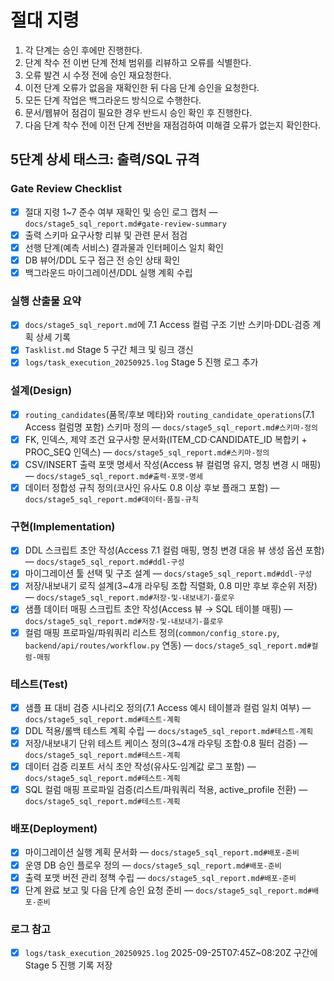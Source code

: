 # 절대 지령
1. 각 단계는 승인 후에만 진행한다.
2. 단계 착수 전 이번 단계 전체 범위를 리뷰하고 오류를 식별한다.
3. 오류 발견 시 수정 전에 승인 재요청한다.
4. 이전 단계 오류가 없음을 재확인한 뒤 다음 단계 승인을 요청한다.
5. 모든 단계 작업은 백그라운드 방식으로 수행한다.
6. 문서/웹뷰어 점검이 필요한 경우 반드시 승인 확인 후 진행한다.
7. 다음 단계 착수 전에 이전 단계 전반을 재점검하여 미해결 오류가 없는지 확인한다.

## 5단계 상세 태스크: 출력/SQL 규격

### Gate Review Checklist
- [x] 절대 지령 1~7 준수 여부 재확인 및 승인 로그 캡처 — `docs/stage5_sql_report.md#gate-review-summary`
- [x] 출력 스키마 요구사항 리뷰 및 관련 문서 점검
- [x] 선행 단계(예측 서비스) 결과물과 인터페이스 일치 확인
- [x] DB 뷰어/DDL 도구 접근 전 승인 상태 확인
- [x] 백그라운드 마이그레이션/DDL 실행 계획 수립

### 실행 산출물 요약
- [x] `docs/stage5_sql_report.md`에 7.1 Access 컬럼 구조 기반 스키마·DDL·검증 계획 상세 기록
- [x] `Tasklist.md` Stage 5 구간 체크 및 링크 갱신
- [x] `logs/task_execution_20250925.log` Stage 5 진행 로그 추가

### 설계(Design)
- [x] `routing_candidates`(품목/후보 메타)와 `routing_candidate_operations`(7.1 Access 컬럼명 포함) 스키마 정의 — `docs/stage5_sql_report.md#스키마-정의`
- [x] FK, 인덱스, 제약 조건 요구사항 문서화(ITEM_CD·CANDIDATE_ID 복합키 + PROC_SEQ 인덱스) — `docs/stage5_sql_report.md#스키마-정의`
- [x] CSV/INSERT 출력 포맷 명세서 작성(Access 뷰 컬럼명 유지, 명칭 변경 시 매핑) — `docs/stage5_sql_report.md#출력-포맷-명세`
- [x] 데이터 정합성 규칙 정의(코사인 유사도 0.8 이상 후보 플래그 포함) — `docs/stage5_sql_report.md#데이터-품질-규칙`

### 구현(Implementation)
- [x] DDL 스크립트 초안 작성(Access 7.1 컬럼 매핑, 명칭 변경 대응 뷰 생성 옵션 포함) — `docs/stage5_sql_report.md#ddl-구성`
- [x] 마이그레이션 툴 선택 및 구조 설계 — `docs/stage5_sql_report.md#ddl-구성`
- [x] 저장/내보내기 로직 설계(3~4개 라우팅 조합 직렬화, 0.8 미만 후보 후순위 저장) — `docs/stage5_sql_report.md#저장-및-내보내기-플로우`
- [x] 샘플 데이터 매핑 스크립트 초안 작성(Access 뷰 → SQL 테이블 매핑) — `docs/stage5_sql_report.md#저장-및-내보내기-플로우`
- [x] 컬럼 매핑 프로파일/파워쿼리 리스트 정의(`common/config_store.py`, `backend/api/routes/workflow.py` 연동) — `docs/stage5_sql_report.md#컬럼-매핑`

### 테스트(Test)
- [x] 샘플 표 대비 검증 시나리오 정의(7.1 Access 예시 테이블과 컬럼 일치 여부) — `docs/stage5_sql_report.md#테스트-계획`
- [x] DDL 적용/롤백 테스트 계획 수립 — `docs/stage5_sql_report.md#테스트-계획`
- [x] 저장/내보내기 단위 테스트 케이스 정의(3~4개 라우팅 조합·0.8 필터 검증) — `docs/stage5_sql_report.md#테스트-계획`
- [x] 데이터 검증 리포트 서식 초안 작성(유사도·임계값 로그 포함) — `docs/stage5_sql_report.md#테스트-계획`
- [x] SQL 컬럼 매핑 프로파일 검증(리스트/파워쿼리 적용, active_profile 전환) — `docs/stage5_sql_report.md#테스트-계획`

### 배포(Deployment)
- [x] 마이그레이션 실행 계획 문서화 — `docs/stage5_sql_report.md#배포-준비`
- [x] 운영 DB 승인 플로우 정의 — `docs/stage5_sql_report.md#배포-준비`
- [x] 출력 포맷 버전 관리 정책 수립 — `docs/stage5_sql_report.md#배포-준비`
- [x] 단계 완료 보고 및 다음 단계 승인 요청 준비 — `docs/stage5_sql_report.md#배포-준비`

### 로그 참고
- [x] `logs/task_execution_20250925.log` 2025-09-25T07:45Z~08:20Z 구간에 Stage 5 진행 기록 저장
